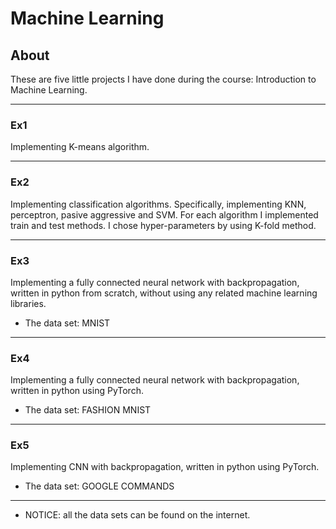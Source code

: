 
# Machine Learning

## About
These are five little projects I have done during the course: Introduction to Machine Learning.

---

### Ex1 
Implementing K-means algorithm.

---

### Ex2
Implementing classification algorithms. Specifically, implementing KNN, perceptron, pasive aggressive and SVM.
For each algorithm I implemented train and test methods. I chose hyper-parameters by using K-fold method.

---

### Ex3
Implementing a fully connected neural network with backpropagation, written in python from scratch, without using any related machine learning libraries.  
* The data set: MNIST
---

###  Ex4
Implementing a fully connected neural network with backpropagation, written in python using PyTorch.
* The data set: FASHION MNIST
---

### Ex5
Implementing CNN with backpropagation, written in python using PyTorch.
* The data set: GOOGLE COMMANDS
---

* NOTICE: all the data sets can be found on the internet.
